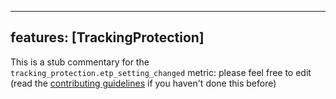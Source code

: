 
---
features: [TrackingProtection]
---

This is a stub commentary for the `tracking_protection.etp_setting_changed` metric: please feel free to edit (read the
[contributing guidelines](https://github.com/mozilla/glean-annotations/blob/main/CONTRIBUTING.md)
if you haven't done this before)
